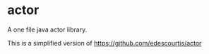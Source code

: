 actor
=====

A one file java actor library.

This is a simplified version of <https://github.com/edescourtis/actor>